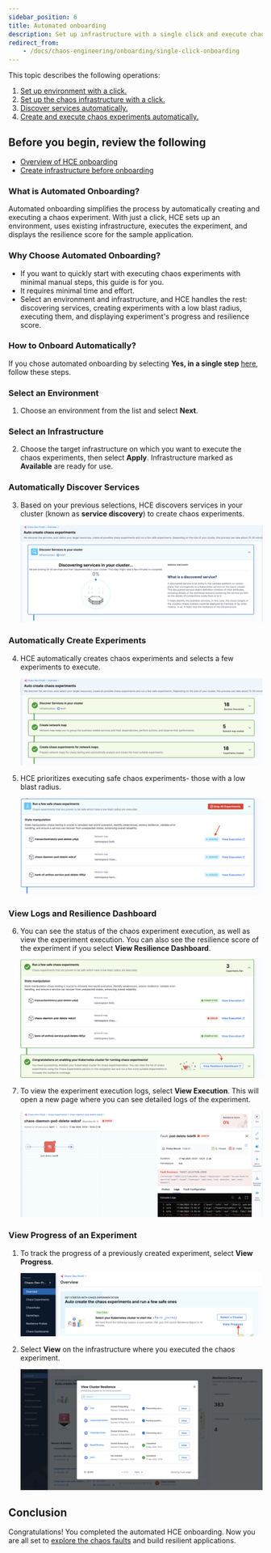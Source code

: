 ```yaml
---
sidebar_position: 6
title: Automated onboarding
description: Set up infrastructure with a single click and execute chaos experiments.
redirect_from:
    - /docs/chaos-engineering/onboarding/single-click-onboarding
---
```


This topic describes the following operations:

1. [Set up environment with a click.](/docs/chaos-engineering/getting-started/onboarding/automated-onboarding#select-an-environment)
2. [Set up the chaos infrastructure with a click.](/docs/chaos-engineering/getting-started/onboarding/automated-onboarding#select-an-infrastructure)
3. [Discover services automatically.](/docs/chaos-engineering/getting-started/onboarding/automated-onboarding#automatically-discover-services)
3. [Create and execute chaos experiments automatically.](/docs/chaos-engineering/getting-started/onboarding/automated-onboarding#automatically-create-experiments)

## Before you begin, review the following

* [Overview of HCE onboarding](/docs/chaos-engineering/getting-started/onboarding/#prerequisites-to-automated-and-guided-onboarding)
* [Create infrastructure before onboarding](/docs/chaos-engineering/getting-started/onboarding/#steps-to-create-an-infrastructure-for-onboarding)

### What is Automated Onboarding?

Automated onboarding simplifies the process by automatically creating and executing a chaos experiment. With just a click, HCE sets up an environment, uses existing infrastructure, executes the experiment, and displays the resilience score for the sample application.

### Why Choose Automated Onboarding?
- If you want to quickly start with executing chaos experiments with minimal manual steps, this guide is for you.
- It requires minimal time and effort.
- Select an environment and infrastructure, and HCE handles the rest: discovering services, creating experiments with a low blast radius, executing them, and displaying experiment's progress and resilience score.

### How to Onboard Automatically?

If you chose automated onboarding by selecting **Yes, in a single step** [here](/docs/chaos-engineering/getting-started/onboarding/#onboarding), follow these steps.

### Select an Environment

1. Choose an environment from the list and select **Next**.

### Select an Infrastructure

2. Choose the target infrastructure on which you want to execute the chaos experiments, then select **Apply**. Infrastructure marked as **Available** are ready for use.

### Automatically Discover Services

3. Based on your previous selections, HCE discovers services in your cluster (known as **service discovery**) to create chaos experiments.

    ![service discovery](./static/automated/service-discovery-4.png)

### Automatically Create Experiments

4. HCE automatically creates chaos experiments and selects a few experiments to execute.

    ![create experiment](./static/automated/create-exp-5.png)

5. HCE prioritizes executing safe chaos experiments- those with a low blast radius.

    ![execute experiment](./static/automated/exec-exp-6.png)

### View Logs and Resilience Dashboard

6. You can see the status of the chaos experiment execution, as well as view the experiment execution. You can also see the resilience score of the experiment if you select **View Resilience Dashboard**.

    ![experiment status](./static/automated/exp-status-7.png)

7. To view the experiment execution logs, select **View Execution**. This will open a new page where you can see detailed logs of the experiment.

    ![error log](./static/automated/error-log-8.png)

### View Progress of an Experiment

1. To track the progress of a previously created experiment, select **View Progress**.

    ![view progress](./static/automated/view-progress-9.png)

2. Select **View** on the infrastructure where you executed the chaos experiment.

    ![cluster view](./static/automated/cluster-view-10.png)

## Conclusion
Congratulations! You completed the automated HCE onboarding. Now you are all set to [explore the chaos faults](/docs/chaos-engineering/use-harness-ce/chaos-faults/) and build resilient applications.
